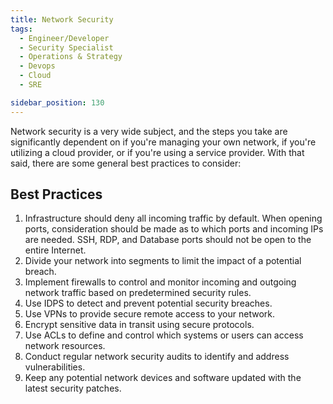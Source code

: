 ```yaml
---
title: Network Security
tags:
  - Engineer/Developer
  - Security Specialist
  - Operations & Strategy
  - Devops
  - Cloud
  - SRE

sidebar_position: 130
---
```


Network security is a very wide subject, and the steps you take are significantly dependent on if you're managing your own network, if you're utilizing a cloud provider, or if you're using a service provider. With that said, there are some general best practices to consider:

## Best Practices

1. Infrastructure should deny all incoming traffic by default. When opening ports, consideration should be made as to which ports and incoming IPs are needed. SSH, RDP, and Database ports should not be open to the entire Internet.
2. Divide your network into segments to limit the impact of a potential breach.
3. Implement firewalls to control and monitor incoming and outgoing network traffic based on predetermined security rules.
4. Use IDPS to detect and prevent potential security breaches.
5. Use VPNs to provide secure remote access to your network.
6. Encrypt sensitive data in transit using secure protocols.
7. Use ACLs to define and control which systems or users can access network resources.
8. Conduct regular network security audits to identify and address vulnerabilities.
9. Keep any potential network devices and software updated with the latest security patches.

